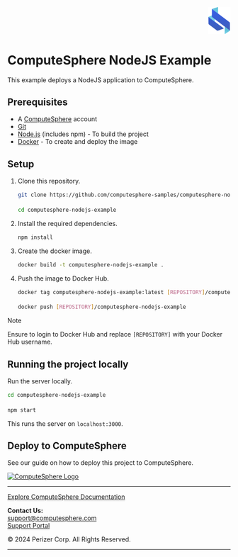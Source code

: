 <p align="right">
    <img src="public/assets/logo.svg" width="50px" />
</p>

# ComputeSphere NodeJS Example

This example deploys a NodeJS application to ComputeSphere.

## Prerequisites

- A [ComputeSphere](https://computesphere.com) account
- [Git](https://git-scm.com/downloads)
- [Node.js](https://nodejs.org/en/download/package-manager) (includes npm) - To build the project
- [Docker](https://docs.docker.com/engine/install/) - To create and deploy the image

## Setup

1. Clone this repository.

    ```bash
    git clone https://github.com/computesphere-samples/computesphere-nodejs-example.git

    cd computesphere-nodejs-example
    ```

2. Install the required dependencies.

    ```bash
    npm install
    ```

3. Create the docker image.

    ```bash
    docker build -t computesphere-nodejs-example .
    ```

4. Push the image to Docker Hub.

    ```bash
    docker tag computesphere-nodejs-example:latest [REPOSITORY]/computesphere-nodejs-example:latest

    docker push [REPOSITORY]/computesphere-nodejs-example
    ```

> [!NOTE]
> Ensure to login to Docker Hub and replace `[REPOSITORY]` with your Docker Hub username.

## Running the project locally

Run the server locally.

```bash
cd computesphere-nodejs-example

npm start
```

This runs the server on `localhost:3000`.

## Deploy to ComputeSphere

<!-- Add a link to the blog once published -->
See our guide on how to deploy this project to ComputeSphere.

<!-- Check if this is the right link to the dashboard -->
<a href="https://console.computesphere.com"> <img src="https://perizer.com/wp-content/uploads/2024/01/Group-1-1.png" alt="ComputeSphere Logo"> </a>

---
[Explore ComputeSphere Documentation](https://docs.computesphere.com)

**Contact Us:**  
[support@computesphere.com](mailto:support@computesphere.com)  
[Support Portal](https://support.computesphere.com/portal)

&copy; 2024 Perizer Corp. All Rights Reserved.

---